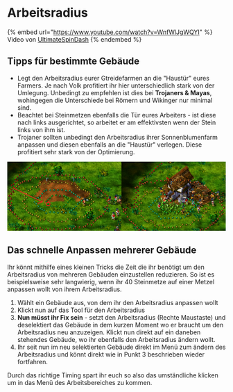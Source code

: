 # Arbeitsradius

{% embed url="https://www.youtube.com/watch?v=WnfWlJgWQYI" %}
Video von [UltimateSpinDash](https://www.youtube.com/channel/UCXRXmtOKDS3iX2QJDCffwLA)
{% endembed %}

## Tipps für bestimmte Gebäude

* Legt den Arbeitsradius eurer Gtreidefarmen an die "Haustür" eures Farmers. Je nach Volk profitiert ihr hier unterschiedlich stark von der Umlegung. Unbedingt zu empfehlen ist dies bei **Trojaners & Mayas**, wohingegen die Unterschiede bei Römern und Wikinger nur minimal sind.&#x20;
* Beachtet bei Steinmetzen ebenfalls die Tür eures Arbeiters - ist diese nach links ausgerichtet, so arbeitet er am effektivsten wenn der Stein links von ihm ist.&#x20;
* Trojaner sollten unbedingt den Arbeitsradius ihrer Sonnenblumenfarm anpassen und diesen ebenfalls an die "Haustür" verlegen. Diese profitiert sehr stark von der Optimierung.

![Idealer Arbeitsbereich für Sonnenblumenfarmen, bereitgestellt von Laable](<../.gitbook/assets/trojan sunflower farm work radius.png>)

## Das schnelle Anpassen mehrerer Gebäude

Ihr könnt mithilfe eines kleinen Tricks die Zeit die ihr benötigt um den Arbeitsradius von mehreren Gebäuden einzustellen reduzieren. So ist es beispielsweise sehr langwierig, wenn ihr 40 Steinmetze auf einer Metzel anpassen wollt von ihrem Arbeitsradius.&#x20;

1. Wählt ein Gebäude aus, von dem ihr den Arbeitsradius anpassen wollt
2. Klickt nun auf das Tool für den Arbeitsradius
3. **Nun müsst ihr Fix sein** - setzt den Arbeitsradius (Rechte Maustaste) und deselektiert das Gebäude in dem kurzen Moment wo er braucht um den Arbeitsradius neu anzuzeigen. Klickt nun direkt auf ein daneben stehendes Gebäude, wo ihr ebenfalls den Arbeitsradius ändern wollt.&#x20;
4. Ihr seit nun im neu selektierten Gebäude direkt im Menü zum ändern des Arbeitsradius und könnt direkt wie in Punkt 3 beschrieben wieder fortfahren.&#x20;

Durch das richtige Timing spart ihr euch so also das umständliche klicken um in das Menü des Arbeitsbereiches zu kommen.&#x20;
